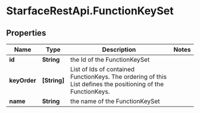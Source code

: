 # StarfaceRestApi.FunctionKeySet

## Properties
Name | Type | Description | Notes
------------ | ------------- | ------------- | -------------
**id** | **String** | the Id of the FunctionKeySet | 
**keyOrder** | **[String]** | List of Ids of contained FunctionKeys. The ordering of this List defines the positioning of the FunctionKeys. | 
**name** | **String** | the name of the FunctionKeySet | 


